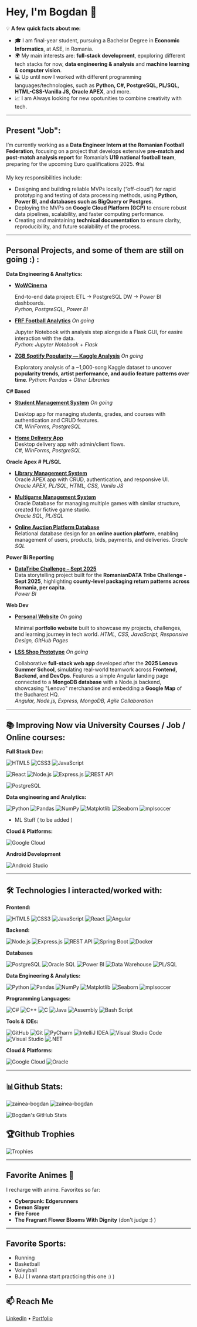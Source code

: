 # Hey, I'm Bogdan 👋

💡 **A few quick facts about me:**  
- 🎓 I am final-year student, pursuing a Bachelor Degree in **Economic Informatics**, at ASE, in Romania.  
- 🌍 My main interests are: **full-stack development**, epxploring different tech stacks for now,  **data engineering & analysis** and **machine learning & computer vision**.  
- 💻 Up until now I worked with different programming languages/technologies, such as **Python, C#, PostgreSQL, PL/SQL, HTML-CSS-Vanilla JS, Oracle APEX**, and more.  
- 📈 I am Always looking for new opotunities to combine creativity with tech.

---

## Present "Job": 

I’m currently working as a **Data Engineer Intern at the Romanian Football Federation**, focusing on a project that develops extensive **pre-match and post-match analysis report** for Romania’s **U19 national football team**, preparing for the upcoming Euro qualifications 2025. ⚽📊  

My key responsibilities include:  
- Designing and building reliable MVPs locally (“off-cloud”) for rapid prototyping and testing of data processing methods, using **Python, Power BI, and databases such as BigQuery or Postgres**.  
- Deploying the MVPs on **Google Cloud Platform (GCP)** to ensure robust data pipelines, scalability, and faster computing performance.  
- Creating and maintaining **technical documentation** to ensure clarity, reproducibility, and future scalability of the process.  


---

## Personal Projects, and some of them are still on going :) :

**Data Engineering & Analtytics:**

- **[WoWCinema](https://github.com/zainea-bogdan/WoWCinema)**
  
  End-to-end data project: ETL → PostgreSQL DW → Power BI dashboards.  
  *Python, PostgreSQL, Power BI*

- **[FRF Football Analytics](https://github.com/zainea-bogdan/FRF-Football-Analytics)**    *On going*
  
  Jupyter Notebook with analysis step alongside a Flask GUI, for easire interaction with the data.  
  *Python: Jupyter Notebook + Flask*

- **[ZGB Spotify Popularity — Kaggle Analysis](https://github.com/zainea-bogdan/ZGB_Spotify_Popularity_Kaggle_Analysis)**    *On going*
  
   Exploratory analysis of a ~1,000-song Kaggle dataset to uncover **popularity trends, artist performance, and audio feature patterns over time**.
  *Python: Pandas + Other Libraries*
 

**C# Based**

- **[Student Management System](https://github.com/zainea-bogdan/Student-Management-System)**    *On going*
  
  Desktop app for managing students, grades, and courses with authentication and CRUD features.  
  *C#, WinForms, PostgreSQL*


- **[Home Delivery App](https://github.com/zainea-bogdan/Home-Delivery-CSharp-PostgreSQL)**  
  Desktop delivery app with admin/client flows.  
  *C#, WinForms, PostgreSQL*

**Oracle Apex # PL/SQL**

- **[Library Management System](https://github.com/zainea-bogdan/Library-Management-Oracle-APEX)**  
  Oracle APEX app with CRUD, authentication, and responsive UI.  
  *Oracle APEX, PL/SQL, HTML, CSS, Vanila JS*

- **[Multigame Management System](https://github.com/zainea-bogdan/Multi-Game_Management_System_Oracle_DB_Project)**  
  Oracle Database for managing multiple games with similar structure, created for fictive game studio.  
  *Oracle SQL, PL/SQL*

- **[Online Auction Platform Database](https://github.com/zainea-bogdan/Small_Robust_Auction_Management_System)**  
  Relational database design for an **online auction platform**, enabling management of users, products, bids, payments, and deliveries.
  *Oracle SQL*


**Power Bi Reporting**
- **[DataTribe Challenge – Sept 2025](https://github.com/zainea-bogdan/DataTribe_Challenge_Sept_ZGB)**  
  Data storytelling project built for the **RomanianDATA Tribe Challenge - Sept 2025**, highlighting **county-level packaging return patterns across Romania, per capita**.  
  *Power BI*

**Web Dev**

- **[Personal Website](https://zainea-bogdan.github.io/Bodoz_Portofolio)**    *On going*
 
  Minimal **portfolio website** built to showcase my projects, challenges, and learning journey in tech world.
  *HTML, CSS, JavaScript, Responsive Design, GitHub Pages*

  
- **[LSS Shop Prototype](https://github.com/zainea-bogdan/LSS_Shop_Prototype)**    *On going*
  
  Collaborative **full-stack web app** developed after the **2025 Lenovo Summer School**, simulating real-world teamwork across **Frontend, Backend, and DevOps**. Features a simple Angular landing page connected to a **MongoDB database** with a Node.js backend, showcasing "Lenovo" merchandise and embedding a **Google Map** of the Bucharest HQ.  
  *Angular, Node.js, Express, MongoDB, Agile Collaboration*

---

## 📚 Improving Now via University Courses / Job / Online courses:

**Full Stack Dev:**

![HTML5](https://img.shields.io/badge/HTML5-1e1e1e?style=for-the-badge&logo=html5&logoColor=E34F26)
![CSS3](https://img.shields.io/badge/CSS3-1e1e1e?style=for-the-badge&logo=css3&logoColor=1572B6)
![JavaScript](https://img.shields.io/badge/JavaScript-1e1e1e?style=for-the-badge&logo=javascript&logoColor=F7DF1E)

![React](https://img.shields.io/badge/React-1e1e1e?style=for-the-badge&logo=react&logoColor=61DAFB)
![Node.js](https://img.shields.io/badge/Node.js-1e1e1e?style=for-the-badge&logo=nodedotjs&logoColor=339933)
![Express.js](https://img.shields.io/badge/Express.js-1e1e1e?style=for-the-badge&logo=express&logoColor=FFFFFF)
![REST API](https://img.shields.io/badge/REST_API-1e1e1e?style=for-the-badge&logo=rest&logoColor=02569B)

![PostgreSQL](https://img.shields.io/badge/PostgreSQL-1e1e1e?style=for-the-badge&logo=postgresql&logoColor=316192)


**Data engineering and Analytics:**

![Python](https://img.shields.io/badge/Python-1e1e1e?style=for-the-badge&logo=python&logoColor=ffdd54)
![Pandas](https://img.shields.io/badge/Pandas-1e1e1e?style=for-the-badge&logo=pandas&logoColor=150458)
![NumPy](https://img.shields.io/badge/NumPy-1e1e1e?style=for-the-badge&logo=numpy&logoColor=013243)
![Matplotlib](https://img.shields.io/badge/Matplotlib-1e1e1e?style=for-the-badge&logo=plotly&logoColor=3F4F75)
![Seaborn](https://img.shields.io/badge/Seaborn-1e1e1e?style=for-the-badge&logo=python&logoColor=3776AB)
![mplsoccer](https://img.shields.io/badge/mplsoccer-1e1e1e?style=for-the-badge&logo=python&logoColor=ffdd54)

+ ML Stuff ( to be added )

**Cloud & Platforms:**  

![Google Cloud](https://img.shields.io/badge/Google_Cloud_Platform-1e1e1e?style=for-the-badge&logo=googlecloud&logoColor=4285F4)

**Android Development**

![Android Studio](https://img.shields.io/badge/Android_Studio-1e1e1e?style=for-the-badge&logo=androidstudio&logoColor=3DDC84)

---


## 🛠 Technologies I interacted/worked with:

**Frontend:**  

![HTML5](https://img.shields.io/badge/HTML5-1e1e1e?style=for-the-badge&logo=html5&logoColor=E34F26)
![CSS3](https://img.shields.io/badge/CSS3-1e1e1e?style=for-the-badge&logo=css3&logoColor=1572B6)
![JavaScript](https://img.shields.io/badge/JavaScript-1e1e1e?style=for-the-badge&logo=javascript&logoColor=F7DF1E)
![React](https://img.shields.io/badge/React-1e1e1e?style=for-the-badge&logo=react&logoColor=61DAFB)
![Angular](https://img.shields.io/badge/Angular-1e1e1e?style=for-the-badge&logo=angular&logoColor=DD0031)

**Backend:**  

![Node.js](https://img.shields.io/badge/Node.js-1e1e1e?style=for-the-badge&logo=nodedotjs&logoColor=339933)
![Express.js](https://img.shields.io/badge/Express.js-1e1e1e?style=for-the-badge&logo=express&logoColor=FFFFFF)
![REST API](https://img.shields.io/badge/REST_API-1e1e1e?style=for-the-badge&logo=rest&logoColor=02569B)
![Spring Boot](https://img.shields.io/badge/Spring_Boot-1e1e1e?style=for-the-badge&logo=springboot&logoColor=6DB33F)
![Docker](https://img.shields.io/badge/Docker-1e1e1e?style=for-the-badge&logo=docker&logoColor=0db7ed)

**Databases**  

![PostgreSQL](https://img.shields.io/badge/PostgreSQL-1e1e1e?style=for-the-badge&logo=postgresql&logoColor=316192)
![Oracle SQL](https://img.shields.io/badge/Oracle-1e1e1e?style=for-the-badge&logo=oracle&logoColor=F80000)
![Power BI](https://img.shields.io/badge/Power_BI-1e1e1e?style=for-the-badge&logo=powerbi&logoColor=F2C811)
![Data Warehouse](https://img.shields.io/badge/Data_Warehouse-1e1e1e?style=for-the-badge&logoColor=4285F4)
![PL/SQL](https://img.shields.io/badge/PL%2FSQL-1e1e1e?style=for-the-badge&logo=oracle&logoColor=F80000)


**Data Engineering & Analytics:**  

![Python](https://img.shields.io/badge/Python-1e1e1e?style=for-the-badge&logo=python&logoColor=ffdd54)
![Pandas](https://img.shields.io/badge/Pandas-1e1e1e?style=for-the-badge&logo=pandas&logoColor=150458)
![NumPy](https://img.shields.io/badge/NumPy-1e1e1e?style=for-the-badge&logo=numpy&logoColor=013243)
![Matplotlib](https://img.shields.io/badge/Matplotlib-1e1e1e?style=for-the-badge&logo=plotly&logoColor=3F4F75)
![Seaborn](https://img.shields.io/badge/Seaborn-1e1e1e?style=for-the-badge&logo=python&logoColor=3776AB)
![mplsoccer](https://img.shields.io/badge/mplsoccer-1e1e1e?style=for-the-badge&logo=python&logoColor=ffdd54)

**Programming Languages:**  

![C#](https://img.shields.io/badge/C%23-1e1e1e?style=for-the-badge&logo=csharp&logoColor=239120)
![C++](https://img.shields.io/badge/C++-1e1e1e?style=for-the-badge&logo=c%2B%2B&logoColor=00599C)
![C](https://img.shields.io/badge/C-1e1e1e?style=for-the-badge&logo=c&logoColor=00599C)
![Java](https://img.shields.io/badge/Java-1e1e1e?style=for-the-badge&logo=openjdk&logoColor=ED8B00)
![Assembly](https://img.shields.io/badge/Assembly-1e1e1e?style=for-the-badge&logo=assemblyscript&logoColor=FFFFFF)
![Bash Script](https://img.shields.io/badge/Bash_Script-1e1e1e?style=for-the-badge&logo=gnubash&logoColor=FFFFFF)

**Tools & IDEs:**

![GitHub](https://img.shields.io/badge/GitHub-1e1e1e?style=for-the-badge&logo=github&logoColor=FFFFFF)
![Git](https://img.shields.io/badge/Git-1e1e1e?style=for-the-badge&logo=git&logoColor=F05033)
![PyCharm](https://img.shields.io/badge/PyCharm-1e1e1e?style=for-the-badge&logo=pycharm&logoColor=21D789)
![IntelliJ IDEA](https://img.shields.io/badge/IntelliJ_IDEA-1e1e1e?style=for-the-badge&logo=intellijidea&logoColor=FFFFFF)
![Visual Studio Code](https://img.shields.io/badge/VS_Code-1e1e1e?style=for-the-badge&logo=visual-studio-code&logoColor=0078d7)
![Visual Studio](https://img.shields.io/badge/Visual_Studio-1e1e1e?style=for-the-badge&logo=visual-studio&logoColor=5C2D91)
![.NET](https://img.shields.io/badge/.NET-1e1e1e?style=for-the-badge&logo=.net&logoColor=5C2D91)

**Cloud & Platforms:**  

![Google Cloud](https://img.shields.io/badge/Google_Cloud_Platform-1e1e1e?style=for-the-badge&logo=googlecloud&logoColor=4285F4)
![Oracle](https://img.shields.io/badge/Oracle-1e1e1e?style=for-the-badge&logo=oracle&logoColor=F80000)

---

## 📊Github Stats:

  <img src="https://github-readme-streak-stats.herokuapp.com/?user=zainea-bogdan&theme=codeSTACKr&" alt="zainea-bogdan"/>
  <img src="https://github-readme-stats.vercel.app/api/top-langs?username=zainea-bogdan&show_icons=true&locale=en&layout=compact&theme=codeSTACKr" alt="zainea-bogdan"/>
  
  ![Bogdan's GitHub Stats](https://github-readme-stats.vercel.app/api?username=zainea-bogdan&show_icons=true&theme=codeSTACKr)

## 🏆Github Trophies
![Trophies](https://github-profile-trophy.vercel.app/?username=zainea-bogdan&theme=onedark&no-frame=true&no-bg=true&margin-w=15&margin-h=15&column=7)


---

## Favorite Animes 🙈

I recharge with anime. Favorites so far:  
- **Cyberpunk: Edgerunners**  
- **Demon Slayer** 
- **Fire Force**  
- **The Fragrant Flower Blooms With Dignity** (don't judge :) )  

---

## Favorite Sports:
- Running
- Basketball
- Voleyball
- BJJ ( I wanna start practicing this one :) ) 

---


## 📫 Reach Me
[LinkedIn](https://www.linkedin.com/in/zainea-bogdan-b38518242) • [Portfolio](https://zainea-bogdan.github.io/Bodoz_Portofolio)
